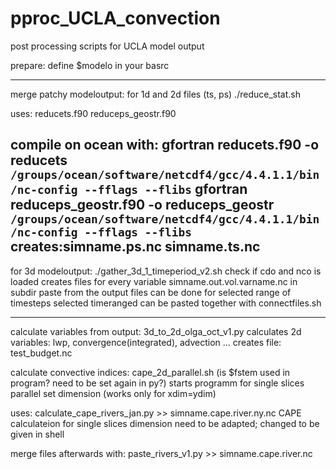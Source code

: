 # pproc_UCLA_convection
post processing scripts for UCLA model output

prepare:
define $modelo in your basrc

-------------------------------
merge patchy modeloutput:
for 1d and 2d files (ts, ps)
./reduce_stat.sh

  uses:
  reducets.f90
  reduceps_geostr.f90

  compile on ocean with:
  gfortran reducets.f90 -o reducets `/groups/ocean/software/netcdf4/gcc/4.4.1.1/bin/nc-config --fflags --flibs`
  gfortran reduceps_geostr.f90 -o reduceps_geostr `/groups/ocean/software/netcdf4/gcc/4.4.1.1/bin/nc-config --fflags --flibs`
  creates:simname.ps.nc simname.ts.nc
-------------------------------

for 3d modeloutput:
./gather_3d_1_timeperiod_v2.sh
  check if cdo and nco is loaded
  creates files for every variable simname.out.vol.varname.nc in subdir paste from the output files
  can be done for selected range of timesteps
  selected timeranged can be pasted together with
connectfiles.sh

------------------------------

calculate variables from output:
3d_to_2d_olga_oct_v1.py
  calculates 2d variables: lwp, convergence(integrated), advection ...
  creates file:  test_budget.nc

calculate convective indices:
cape_2d_parallel.sh  (is $fstem used in program? need to be set again in py?)
  starts programm for single slices parallel
  set dimension (works only for xdim=ydim)

  uses:
  calculate_cape_rivers_jan.py >> simname.cape.river.ny.nc
  CAPE calculateion for single slices
  dimension need to be adapted; changed to be given in shell

merge files afterwards with:
  paste_rivers_v1.py >> simname.cape.river.nc

